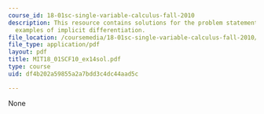 ```yaml
---
course_id: 18-01sc-single-variable-calculus-fall-2010
description: This resource contains solutions for the problem statements related to
  examples of implicit differentiation.
file_location: /coursemedia/18-01sc-single-variable-calculus-fall-2010/df4b202a59855a2a7bdd3c4dc44aad5c_MIT18_01SCF10_ex14sol.pdf
file_type: application/pdf
layout: pdf
title: MIT18_01SCF10_ex14sol.pdf
type: course
uid: df4b202a59855a2a7bdd3c4dc44aad5c

---
```

None